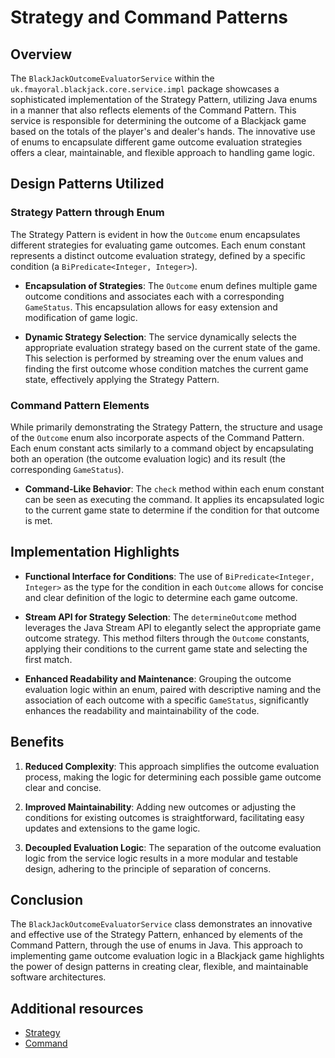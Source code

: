 # Strategy and Command Patterns

## Overview

The `BlackJackOutcomeEvaluatorService` within the `uk.fmayoral.blackjack.core.service.impl` package showcases a sophisticated implementation of the Strategy Pattern, utilizing Java enums in a manner that also reflects elements of the Command Pattern. This service is responsible for determining the outcome of a Blackjack game based on the totals of the player's and dealer's hands. The innovative use of enums to encapsulate different game outcome evaluation strategies offers a clear, maintainable, and flexible approach to handling game logic.

## Design Patterns Utilized

### Strategy Pattern through Enum

The Strategy Pattern is evident in how the `Outcome` enum encapsulates different strategies for evaluating game outcomes. Each enum constant represents a distinct outcome evaluation strategy, defined by a specific condition (a `BiPredicate<Integer, Integer>`).

- **Encapsulation of Strategies**: The `Outcome` enum defines multiple game outcome conditions and associates each with a corresponding `GameStatus`. This encapsulation allows for easy extension and modification of game logic.

- **Dynamic Strategy Selection**: The service dynamically selects the appropriate evaluation strategy based on the current state of the game. This selection is performed by streaming over the enum values and finding the first outcome whose condition matches the current game state, effectively applying the Strategy Pattern.

### Command Pattern Elements

While primarily demonstrating the Strategy Pattern, the structure and usage of the `Outcome` enum also incorporate aspects of the Command Pattern. Each enum constant acts similarly to a command object by encapsulating both an operation (the outcome evaluation logic) and its result (the corresponding `GameStatus`).

- **Command-Like Behavior**: The `check` method within each enum constant can be seen as executing the command. It applies its encapsulated logic to the current game state to determine if the condition for that outcome is met.

## Implementation Highlights

- **Functional Interface for Conditions**: The use of `BiPredicate<Integer, Integer>` as the type for the condition in each `Outcome` allows for concise and clear definition of the logic to determine each game outcome.

- **Stream API for Strategy Selection**: The `determineOutcome` method leverages the Java Stream API to elegantly select the appropriate game outcome strategy. This method filters through the `Outcome` constants, applying their conditions to the current game state and selecting the first match.

- **Enhanced Readability and Maintenance**: Grouping the outcome evaluation logic within an enum, paired with descriptive naming and the association of each outcome with a specific `GameStatus`, significantly enhances the readability and maintainability of the code.

## Benefits

1. **Reduced Complexity**: This approach simplifies the outcome evaluation process, making the logic for determining each possible game outcome clear and concise.

2. **Improved Maintainability**: Adding new outcomes or adjusting the conditions for existing outcomes is straightforward, facilitating easy updates and extensions to the game logic.

3. **Decoupled Evaluation Logic**: The separation of the outcome evaluation logic from the service logic results in a more modular and testable design, adhering to the principle of separation of concerns.

## Conclusion

The `BlackJackOutcomeEvaluatorService` class demonstrates an innovative and effective use of the Strategy Pattern, enhanced by elements of the Command Pattern, through the use of enums in Java. This approach to implementing game outcome evaluation logic in a Blackjack game highlights the power of design patterns in creating clear, flexible, and maintainable software architectures.

## Additional resources
* [Strategy](https://refactoring.guru/design-patterns/strategy)
* [Command](https://refactoring.guru/design-patterns/command)